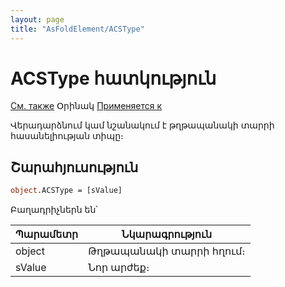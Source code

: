 ```yaml
---
layout: page
title: "AsFoldElement/ACSType"
---
```



# ACSType հատկություն

[См. также](../AsFoldElement.md) Օրինակ [Применяется к](../AsFoldElement.md)

Վերադարձնում կամ նշանակում է թղթապանակի տարրի հասանելիության տիպը։

## Շարահյուսություն

``` vb
object.ACSType = [sValue]
```

Բաղադրիչներն են՝


| Պարամետր | Նկարագրություն |
|--|--|
| object | Թղթապանակի տարրի հղում։ |
| sValue | Նոր արժեք։ |

